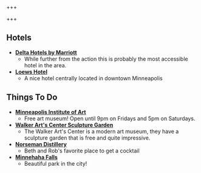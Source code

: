 +++

+++

## Hotels
* [**Delta Hotels by Marriott**](https://www.marriott.com/reservation/rateListMenu.mi?defaultTab=standard)
  * While further from the action this is probably the most accessible hotel in the area.
* [**Loews Hotel**](https://www.loewshotels.com/minneapolis-hotel)
  * A nice hotel centrally located in downtown Minneapolis
## Things To Do
* [**Minneapolis Institute of Art**](https://new.artsmia.org/)
  * Free art museum! Open until 9pm on Fridays and 5pm on Saturdays.
* [**Walker Art's Center Sculpture Garden**](https://walkerart.org/visit/garden)
  * The Walker Art's Center is a modern art museum, they have a sculpture garden that is free
and quite impressive.
* [**Norseman Distillery**](https://norsemandistillery.com/)
  * Beth and Rob's favorite place to get a cocktail
* [**Minnehaha Falls**](https://www.nps.gov/miss/planyourvisit/minnehah.htm)
  * Beautiful park in the city!

